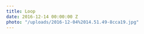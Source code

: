 ```yaml
---
title: Loop
date: 2016-12-14 00:00:00 Z
photo: "/uploads/2016-12-04%2014.51.49-8cca19.jpg"
---
```


